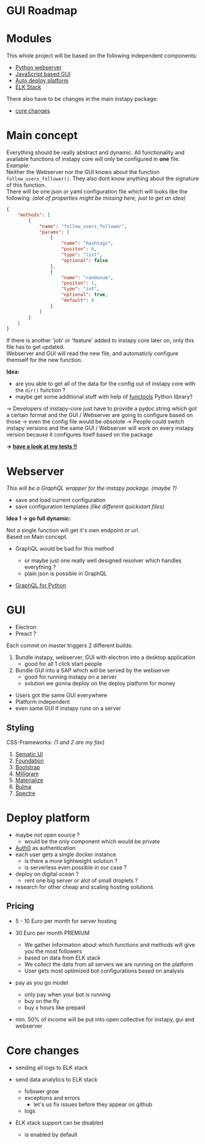 # GUI Roadmap

# Modules

This whole project will be based on the following independent components:

- [Python webserver](#webserver)
- [JavaScript based GUI](#gui)
- [Auto deploy platform](#deploy-platform)
- [ELK Stack](#elk)

There also have to be changes in the main instapy package:

- [core changes](#core-changes)

# Main concept

Everything should be really abstract and dynamic. All functionality and available functions of instapy core will only be configured in **one** file.  
_Example:_  
Neither the Webserver nor the GUI knows about the function `follow_users_follower()`. They also dont know anything about the signature of this function.  
There will be one json or yaml configuration file which will looks like the following: _(alot of properties might be missing here, just to get an idea)_  
```json
{
	"methods": [
		{
			"name": "follow_users_follower",
			"params": [
				{
					"name": "hashtags",
					"positon": 0,
					"type": "list",
					"optional": false
				},
				{
					"name": "randonum",
					"positon": 1,
					"type": "int",
					"optional": true,
					"default": 0
				}
			]
		}
	]
}
```

If there is another 'job' or 'feature' added to instapy core later on, only this file has to get updated.  
Webserver and GUI will read the new file, and automaticly configure themself for the new function.  

**Idea:**  
- are you able to get all of the data for the config out of instapy core with the `dir()` function ?
- maybe get some additional stuff with help of [functools](https://docs.python.org/2/library/functools.html) Python library?

-> Developers of instapy-core just have to provide a pydoc string which got a certain format and the GUI / Webserver are going to configure based on those
-> even the config file would be obsolote
-> People could switch instapy versions and the same GUI / Webserver will work on every instapy version because it configures itself based on the package

**-> [have a look at my tests !!](/gui_roadmap/inspecting_package.ipynb)**

# Webserver

_This will be a GraphQL wrapper for the instapy package. (maybe ?)_  

- save and load current configuration
- save configuration templates _(like different quickstart files)_

**Idea 1 -> go full dynamic:**

Not a single function will get it's own endpoint or url.  
Based on Main concept.

- GraphQL would be bad for this method
	- or maybe just one really well designed resolver which handles everything ?
	- plain json is possible in GraphQL
	
- [GraphQL for Python](https://graphene-python.org)

# GUI

- Electron
- Preact ? 

Each commit on master triggers 2 different builds:  

1. Bundle instapy, webserver, GUI with electron into a desktop application
	- good for all 1 click start people
1. Bundle GUI into a SAP which will be served by the webserver
	- good for running instapy on a server
	- solution we gonna deploy on the deploy platform for money

- Users got the same GUI everywhere
- Platform independent
- even same GUI if instapy runs on a server

## Styling

CSS-Frameworks: _(1 and 2 are my fav)_
1. [Sematic UI](https://semantic-ui.com)
1. [Foundation](https://foundation.zurb.com)
1. [Bootstrap](https://getbootstrap.com)
1. [Milligram](https://milligram.io/#forms)
1. [Materialize](https://materializecss.com/collections.html)
1. [Bulma](https://bulma.io)
1. [Spectre](https://picturepan2.github.io/spectre/)

# Deploy platform

- maybe not open source ?
	- would be the only component which would be private
- [Auth0](https://auth0.com) as authentication
- each user gets a single docker instance
	- is there a more lightweight solution ?
	- is serverless even possible in our case ?
- deploy on digital ocean ?
	- rent one big server or alot of small droplets ?
- research for other cheap and scaling hosting solutions

## Pricing

- 5 - 10 Euro per month for server hosting
- 30 Euro per month PREMIUM
	- We gather information about which functions and methods will give you the most followers
	- based on data from ELK stack
	- We collect the data from all servers we are running on the platform
	- User gets most optimized bot configurations based on analysis

- pay as you go model
	- only pay when your bot is running
	- buy on the fly
	- buy x hours like prepaid

- min. 50% of income will be put into open collective for instapy, gui and webserver

# Core changes

- sending all logs to ELK stack
- send data analytics to ELK stack
	- follower grow
	- exceptions and errors
		- let's us fix issues before they appear on github
	- logs

- ELK stack support can be disabled
	- is enabled by default
